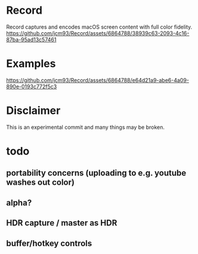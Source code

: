 # Record
Record captures and encodes macOS screen content with full color fidelity.
https://github.com/jcm93/Record/assets/6864788/38939c63-2093-4c16-87ba-95ad13c57461
# Examples
https://github.com/jcm93/Record/assets/6864788/e64d21a9-abe6-4a09-890e-0193c772f5c3
# Disclaimer
This is an experimental commit and many things may be broken.
# todo
## portability concerns (uploading to  e.g. youtube washes out color)
## alpha?
## HDR capture / master as HDR
## buffer/hotkey controls
